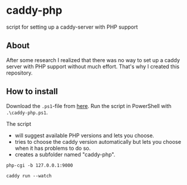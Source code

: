 # caddy-php
script for setting up a caddy-server with PHP support

## About
After some research I realized that there was no way to set up a caddy server with PHP support without much effort. That's why I created this repository.

## How to install
Download the `.ps1`-file from [here](./src/). Run the script in PowerShell with `.\caddy-php.ps1`.

The script
- will suggest available PHP versions and lets you choose.
- tries to choose the caddy version automatically but lets you choose when it has problems to do so.
- creates a subfolder named "caddy-php".


```
php-cgi -b 127.0.0.1:9000
```

```
caddy run --watch
```

